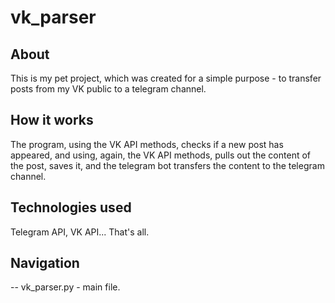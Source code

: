 # vk_parser

About
-------

This is my pet project, which was created for a simple purpose - to transfer posts from my VK public to a telegram channel.


How it works
-------

The program, using the VK API methods, checks if a new post has appeared, and using, again, the VK API methods, pulls out the content of the post, saves it, and the telegram bot transfers the content to the telegram channel.


Technologies used
-------
Telegram API, VK API... That's all.


Navigation
-------

-- vk_parser.py - main file.
